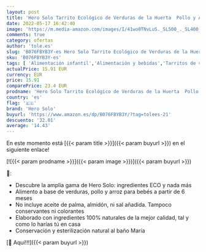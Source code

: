```yaml
---
layout: post
title: 'Hero Solo Tarrito Ecológico de Verduras de la Huerta  Pollo y Arroz -Para Bebés a Partir de los 6 Meses - Pack de 12 x 190 g'
date: 2022-05-17 16:42:40
image: 'https://m.media-amazon.com/images/I/41wo0TNvLuS._SL500_._SL400_.jpg'
comments: true
category: ofertas
author: 'tole.es'
slug: 'B076FBYB3Y-es Hero Solo Tarrito Ecológico de Verduras de la Huerta Pollo...'
sku: 'B076FBYB3Y-es'
tags: [ 'Alimentación infantil','Alimentación y bebidas','Tarritos de verdura para bebé','Tarritos, purés y postres para bebé','bebés','hero solo','🇪🇸', ]
actualPrice: 15.91 EUR
currency: EUR
price: 15.91
comparePrice: 23.4 EUR
prodname: 'Hero Solo Tarrito Ecológico de Verduras de la Huerta  Pollo y Arroz -Para Bebés a Partir de los 6 Meses - Pack de 12 x 190 g'
country: 'es'
flag: '🇪🇸'
brand: 'Hero Solo'
buyurl: 'https://www.amazon.es/dp/B076FBYB3Y/?tag=tolees-21'
descuento: '32.01'
average: '14.43'
---
```


En este momento está [{{< param title >}}]({{< param buyurl >}}) en el siguiente enlace!

[![{{< param prodname >}}]({{< param image >}})]({{< param buyurl >}})

🔎:

- Descubre la amplia gama de Hero Solo: ingredientes ECO y nada más
- Alimento a base de verduras, pollo y arroz para bebés a partir de 6 meses
- No incluye aceite de palma, almidón, ni sal añadida. Tampoco conservantes ni colorantes
- Elaborado con ingredientes 100% naturales de la mejor calidad, tal y como lo harías tú en casa
- Conservación y esterilización natural al baño María

[🛒 Aquí!!!]({{< param buyurl >}})
